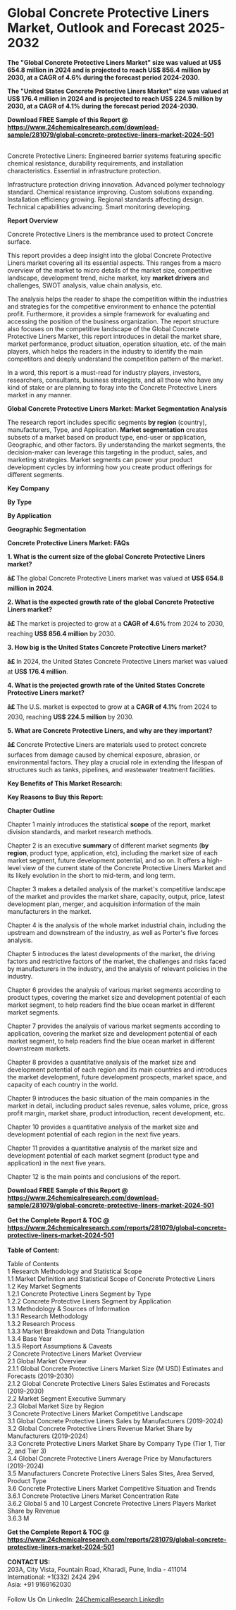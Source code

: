 <h1>Global Concrete Protective Liners Market, Outlook and Forecast 2025-2032</h1><p><strong>The "Global Concrete Protective Liners Market" size was valued at US$ 654.8 million in 2024 and is projected to reach US$ 856.4 million by 2030, at a CAGR of 4.6% during the forecast period 2024-2030.</strong></p><p>
</p><p><strong>The "United States Concrete Protective Liners Market" size was valued at US$ 176.4 million in 2024 and is projected to reach US$ 224.5 million by 2030, at a CAGR of 4.1% during the forecast period 2024-2030.</strong></p><div><b>Download FREE Sample of this Report @ 
            <a href="https://www.24chemicalresearch.com/download-sample/281079/global-concrete-protective-liners-market-2024-501">
            https://www.24chemicalresearch.com/download-sample/281079/global-concrete-protective-liners-market-2024-501</a></b></div><br><p>
</p><p>Concrete Protective Liners: Engineered barrier systems featuring specific chemical resistance, durability requirements, and installation characteristics. Essential in infrastructure protection.</p><p>
</p><p>Infrastructure protection driving innovation. Advanced polymer technology standard. Chemical resistance improving. Custom solutions expanding. Installation efficiency growing. Regional standards affecting design. Technical capabilities advancing. Smart monitoring developing.</p><p>
</p><p><strong>Report Overview</strong></p><p>
</p><p></p><p>
</p><p>Concrete Protective Liners is the membrance used to protect Concrete surface.</p><p>
</p><p>This report provides a deep insight into the global Concrete Protective Liners market covering all its essential aspects. This ranges from a macro overview of the market to micro details of the market size, competitive landscape, development trend, niche market, key <strong>market drivers</strong> and challenges, SWOT analysis, value chain analysis, etc.</p><p>
</p><p>The analysis helps the reader to shape the competition within the industries and strategies for the competitive environment to enhance the potential profit. Furthermore, it provides a simple framework for evaluating and accessing the position of the business organization. The report structure also focuses on the competitive landscape of the Global Concrete Protective Liners Market, this report introduces in detail the market share, market performance, product situation, operation situation, etc. of the main players, which helps the readers in the industry to identify the main competitors and deeply understand the competition pattern of the market.</p><p>
</p><p>In a word, this report is a must-read for industry players, investors, researchers, consultants, business strategists, and all those who have any kind of stake or are planning to foray into the Concrete Protective Liners market in any manner.</p><p>
</p><p><strong>Global Concrete Protective Liners Market: Market Segmentation Analysis</strong></p><p>
</p><p>The research report includes specific segments <strong>by region</strong> (country), manufacturers, Type, and Application. <strong>Market segmentation</strong> creates subsets of a market based on product type, end-user or application, Geographic, and other factors. By understanding the market segments, the decision-maker can leverage this targeting in the product, sales, and marketing strategies. Market segments can power your product development cycles by informing how you create product offerings for different segments.</p><p>
</p><p><strong>Key Company</strong></p><p>
</p><p>
</p><p><strong>By Type</strong></p><p>
</p><p>
</p><p><strong>By Application</strong></p><p>
</p><p>
</p><p><strong>Geographic Segmentation</strong></p><p>
</p><p>

<strong>Concrete Protective Liners Market: FAQs</strong></p><p>
<strong>1. What is the current size of the global Concrete Protective Liners market?</strong></p><p>
</p><p><strong>â£ </strong>The global Concrete Protective Liners market was valued at <strong>US$ 654.8 million in 2024</strong>.</p><p>
<strong>2. What is the expected growth rate of the global Concrete Protective Liners market?</strong></p><p>
</p><p><strong>â£ </strong>The market is projected to grow at a <strong>CAGR of 4.6%</strong> from 2024 to 2030, reaching <strong>US$ 856.4 million</strong> by 2030.</p><p>
<strong>3. How big is the United States Concrete Protective Liners market?</strong></p><p>
</p><p><strong>â£ </strong>In 2024, the United States Concrete Protective Liners market was valued at <strong>US$ 176.4 million</strong>.</p><p>
<strong>4. What is the projected growth rate of the United States Concrete Protective Liners market?</strong></p><p>
</p><p><strong>â£ </strong>The U.S. market is expected to grow at a <strong>CAGR of 4.1%</strong> from 2024 to 2030, reaching <strong>US$ 224.5 million</strong> by 2030.</p><p>
<strong>5. What are Concrete Protective Liners, and why are they important?</strong></p><p>
</p><p><strong>â£ </strong>Concrete Protective Liners are materials used to protect concrete surfaces from damage caused by chemical exposure, abrasion, or environmental factors. They play a crucial role in extending the lifespan of structures such as tanks, pipelines, and wastewater treatment facilities.</p><p>
</p><p><strong>Key Benefits of This Market Research:</strong></p><p>
</p><p>
</p><p><strong>Key Reasons to Buy this Report:</strong></p><p>
</p><p>
</p><p><strong>Chapter Outline</strong></p><p>
</p><p>Chapter 1 mainly introduces the statistical <strong>scope</strong> of the report, market division standards, and market research methods.</p><p>
</p><p>Chapter 2 is an executive <strong>summary</strong> of different market segments (<strong>by region</strong>, product type, application, etc), including the market size of each market segment, future development potential, and so on. It offers a high-level view of the current state of the Concrete Protective Liners Market and its likely evolution in the short to mid-term, and long term.</p><p>
</p><p>Chapter 3 makes a detailed analysis of the market's competitive landscape of the market and provides the market share, capacity, output, price, latest development plan, merger, and acquisition information of the main manufacturers in the market.</p><p>
</p><p>Chapter 4 is the analysis of the whole market industrial chain, including the upstream and downstream of the industry, as well as Porter's five forces analysis.</p><p>
</p><p>Chapter 5 introduces the latest developments of the market, the driving factors and restrictive factors of the market, the challenges and risks faced by manufacturers in the industry, and the analysis of relevant policies in the industry.</p><p>
</p><p>Chapter 6 provides the analysis of various market segments according to product types, covering the market size and development potential of each market segment, to help readers find the blue ocean market in different market segments.</p><p>
</p><p>Chapter 7 provides the analysis of various market segments according to application, covering the market size and development potential of each market segment, to help readers find the blue ocean market in different downstream markets.</p><p>
</p><p>Chapter 8 provides a quantitative analysis of the market size and development potential of each region and its main countries and introduces the market development, future development prospects, market space, and capacity of each country in the world.</p><p>
</p><p>Chapter 9 introduces the basic situation of the main companies in the market in detail, including product sales revenue, sales volume, price, gross profit margin, market share, product introduction, recent development, etc.</p><p>
</p><p>Chapter 10 provides a quantitative analysis of the market size and development potential of each region in the next five years.</p><p>
</p><p>Chapter 11 provides a quantitative analysis of the market size and development potential of each market segment (product type and application) in the next five years.</p><p>
</p><p>Chapter 12 is the main points and conclusions of the report.</p><div><b>Download FREE Sample of this Report @ 
            <a href="https://www.24chemicalresearch.com/download-sample/281079/global-concrete-protective-liners-market-2024-501">
            https://www.24chemicalresearch.com/download-sample/281079/global-concrete-protective-liners-market-2024-501</a></b></div><br><div><b>Get the Complete Report & TOC @ 
            <a href="https://www.24chemicalresearch.com/reports/281079/global-concrete-protective-liners-market-2024-501">
            https://www.24chemicalresearch.com/reports/281079/global-concrete-protective-liners-market-2024-501</a></b></div><br>
            <b>Table of Content:</b><p>Table of Contents<br />
 1 Research Methodology and Statistical Scope<br />
 1.1 Market Definition and Statistical Scope of Concrete Protective Liners<br />
 1.2 Key Market Segments<br />
 1.2.1 Concrete Protective Liners Segment by Type<br />
 1.2.2 Concrete Protective Liners Segment by Application<br />
 1.3 Methodology & Sources of Information<br />
 1.3.1 Research Methodology<br />
 1.3.2 Research Process<br />
 1.3.3 Market Breakdown and Data Triangulation<br />
 1.3.4 Base Year<br />
 1.3.5 Report Assumptions & Caveats<br />
 2 Concrete Protective Liners Market Overview<br />
 2.1 Global Market Overview<br />
 2.1.1 Global Concrete Protective Liners Market Size (M USD) Estimates and Forecasts (2019-2030)<br />
 2.1.2 Global Concrete Protective Liners Sales Estimates and Forecasts (2019-2030)<br />
 2.2 Market Segment Executive Summary<br />
 2.3 Global Market Size by Region<br />
 3 Concrete Protective Liners Market Competitive Landscape<br />
 3.1 Global Concrete Protective Liners Sales by Manufacturers (2019-2024)<br />
 3.2 Global Concrete Protective Liners Revenue Market Share by Manufacturers (2019-2024)<br />
 3.3 Concrete Protective Liners Market Share by Company Type (Tier 1, Tier 2, and Tier 3)<br />
 3.4 Global Concrete Protective Liners Average Price by Manufacturers (2019-2024)<br />
 3.5 Manufacturers Concrete Protective Liners Sales Sites, Area Served, Product Type<br />
 3.6 Concrete Protective Liners Market Competitive Situation and Trends<br />
 3.6.1 Concrete Protective Liners Market Concentration Rate<br />
 3.6.2 Global 5 and 10 Largest Concrete Protective Liners Players Market Share by Revenue<br />
 3.6.3 M</p><div><b>Get the Complete Report & TOC @ 
            <a href="https://www.24chemicalresearch.com/reports/281079/global-concrete-protective-liners-market-2024-501">
            https://www.24chemicalresearch.com/reports/281079/global-concrete-protective-liners-market-2024-501</a></b></div><br><b>CONTACT US:</b><br>
            203A, City Vista, Fountain Road, Kharadi, Pune, India - 411014<br>
            International: +1(332) 2424 294<br>
            Asia: +91 9169162030 <br><br>
            Follow Us On LinkedIn: <a href="https://www.linkedin.com/company/24chemicalresearch/">24ChemicalResearch LinkedIn</a>